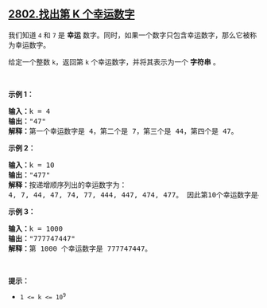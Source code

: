 ## [2802.找出第 K 个幸运数字](https://leetcode.cn/problems/find-the-k-th-lucky-number/)
<p>我们知道 <code>4</code> 和 <code>7</code> 是 <strong>幸运</strong> 数字。同时，如果一个数字只包含幸运数字，那么它被称为幸运数字。</p>

<p>给定一个整数 <code>k</code>，返回第 <code>k</code> 个幸运数字，并将其表示为一个 <strong>字符串</strong> 。</p>

<p>&nbsp;</p>

<p><strong class="example">示例 1：</strong></p>

<pre>
<strong>输入：</strong>k = 4
<b>输出：</b>"47"
<b>解释：</b>第一个幸运数字是 4，第二个是 7，第三个是 44，第四个是 47。
</pre>

<p><strong class="example">示例 2：</strong></p>

<pre>
<b>输入：</b>k = 10
<b>输出：</b>"477"
<b>解释：</b>按递增顺序列出的幸运数字为：
4, 7, 44, 47, 74, 77, 444, 447, 474, 477。 因此第10个幸运数字是477。</pre>

<p><strong class="example">示例 3：</strong></p>

<pre>
<b>输入：</b>k = 1000
<b>输出：</b>"777747447"
<b>解释：</b>第 1000 个幸运数字是 777747447。
</pre>

<p>&nbsp;</p>

<p><strong>提示：</strong></p>

<ul>
	<li><code>1 &lt;= k &lt;= 10<sup>9</sup></code></li>
</ul>
